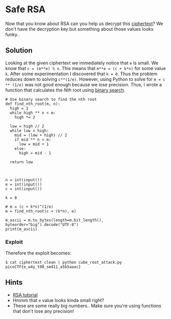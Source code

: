 # Safe RSA
Now that you know about RSA can you help us decrypt this [ciphertext](ciphertext)? We don't have the decryption key but something about those values looks funky..


## Solution
Looking at the given ciphertext we immediately notice that `e` is small. We know that `c = (m**e) % n`. This means that `m**e = (c + k*n)` for some value `k`. After some experimentation I discovered that `k = 0`. Thus the problem reduces down to solving `c**(1/e)`. However, using Python to solve for `m = c ** (1/e)` was not good enough because we lose precision. Thus, I wrote a function that calculates the *Nth* root using [binary search](https://en.wikipedia.org/wiki/Binary_search_algorithm).


```
# Use binary search to find the nth root
def find_nth_root(m, n):
  high = 1
  while high ** n < m:
    high *= 2

  low = high // 2
  while low < high:
    mid = (low + high) // 2
    if mid ** n < m:
      low = mid + 1
    else:
      high = mid - 1

  return low



n = int(input())
e = int(input())
c = int(input())

k = 0

# m = (c + k*n)^(1/e)
m = find_nth_root(c + (k*n), e)

m_ascii = m.to_bytes(length=m.bit_length(), byteorder="big").decode("UTF-8")
print(m_ascii)
```


### Exploit
Therefore the exploit becomes:


```
$ cat ciphertext_clean | python cube_root_attack.py 
picoCTF{e_w4y_t00_sm411_a5b5aaac}
```


## Hints
- [RSA tutorial](https://en.wikipedia.org/wiki/RSA_(cryptosystem))
- Hmmm that `e` value looks kinda small right?
- These are some really big numbers.. Make sure you're using functions that don't lose any precision!
